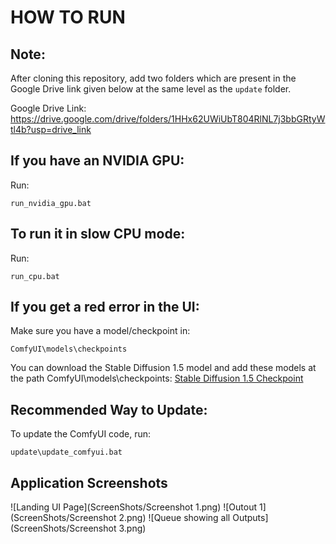 # HOW TO RUN

## Note:
After cloning this repository, add two folders which are present in the Google Drive link given below at the same level as the `update` folder.

Google Drive Link: https://drive.google.com/drive/folders/1HHx62UWiUbT804RlNL7j3bbGRtyWtl4b?usp=drive_link

## If you have an NVIDIA GPU:
Run:
```batch
run_nvidia_gpu.bat
```

## To run it in slow CPU mode:
Run:
```batch
run_cpu.bat
```

## If you get a red error in the UI:
Make sure you have a model/checkpoint in:
```
ComfyUI\models\checkpoints
```

You can download the Stable Diffusion 1.5 model and add these models at the path ComfyUI\models\checkpoints:
[Stable Diffusion 1.5 Checkpoint](https://huggingface.co/Comfy-Org/stable-diffusion-v1-5-archive/blob/main/v1-5-pruned-emaonly-fp16.safetensors)

## Recommended Way to Update:
To update the ComfyUI code, run:
```batch
update\update_comfyui.bat
```


## Application Screenshots

![Landing UI Page](ScreenShots/Screenshot 1.png)
![Outout 1](ScreenShots/Screenshot 2.png)
![Queue showing all Outputs](ScreenShots/Screenshot 3.png)
